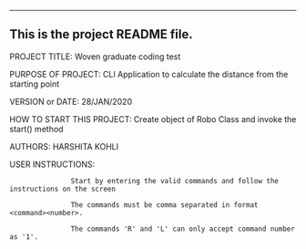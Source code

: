 ------------------------------------------------------------------------
This is the project README file.
------------------------------------------------------------------------

PROJECT TITLE: Woven graduate coding test

PURPOSE OF PROJECT: CLI Application to calculate the distance from the starting point

VERSION or DATE: 28/JAN/2020

HOW TO START THIS PROJECT: Create object of Robo Class and invoke the start() method

AUTHORS: HARSHITA KOHLI

USER INSTRUCTIONS: 
                   
                   Start by entering the valid commands and follow the instructions on the screen

                   The commands must be comma separated in format <command><number>.
                   
                   The commands 'R' and 'L' can only accept command number as '1'.
